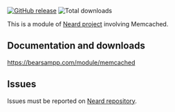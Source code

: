 [![GitHub release](https://img.shields.io/github/release/neard/module-memcached.svg?style=flat-square)](https://github.com/neard/module-memcached/releases/latest)
![Total downloads](https://img.shields.io/github/downloads/neard/module-memcached/total.svg?style=flat-square)

This is a module of [Neard project](https://github.com/neard/neard) involving Memcached.

## Documentation and downloads

https://bearsampp.com/module/memcached

## Issues

Issues must be reported on [Neard repository](https://github.com/neard/neard/issues).
